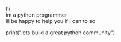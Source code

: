 hi    
im a python programmer                               
ill be happy to help you if i can to so

print("lets build a great python community")
